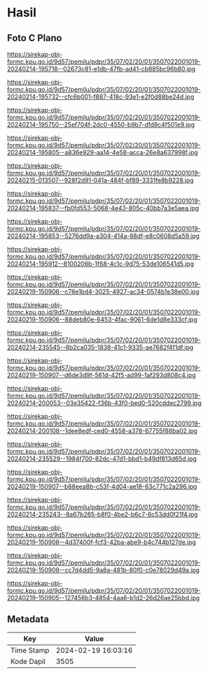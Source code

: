 # Hasil

## Foto C Plano

https://sirekap-obj-formc.kpu.go.id/9d57/pemilu/pdpr/35/07/02/20/01/3507022001019-20240214-195718--02673c81-e1db-47fb-ad41-cb885bc96b80.jpg

https://sirekap-obj-formc.kpu.go.id/9d57/pemilu/pdpr/35/07/02/20/01/3507022001019-20240214-195732--cfc6b001-f887-418c-93e1-e2f0d88be24d.jpg

https://sirekap-obj-formc.kpu.go.id/9d57/pemilu/pdpr/35/07/02/20/01/3507022001019-20240214-195750--25ef704f-2dc0-4550-b9b7-dfd9c4f501e9.jpg

https://sirekap-obj-formc.kpu.go.id/9d57/pemilu/pdpr/35/07/02/20/01/3507022001019-20240214-195805--a836e929-aa14-4e58-acca-26e8a637998f.jpg

https://sirekap-obj-formc.kpu.go.id/9d57/pemilu/pdpr/35/07/02/20/01/3507022001019-20240215-013507--928f2d91-041a-484f-bf89-3331fe8b9228.jpg

https://sirekap-obj-formc.kpu.go.id/9d57/pemilu/pdpr/35/07/02/20/01/3507022001019-20240214-195837--fb0fd553-5068-4e43-805c-40bb7a3e5aea.jpg

https://sirekap-obj-formc.kpu.go.id/9d57/pemilu/pdpr/35/07/02/20/01/3507022001019-20240214-195853--5276dd9a-a304-414a-88df-e8c0608d5a59.jpg

https://sirekap-obj-formc.kpu.go.id/9d57/pemilu/pdpr/35/07/02/20/01/3507022001019-20240214-195912--8100206b-1f68-4c1c-9d75-53de106541d5.jpg

https://sirekap-obj-formc.kpu.go.id/9d57/pemilu/pdpr/35/07/02/20/01/3507022001019-20240219-150906--c78e1bd4-3025-4927-ac34-0574b1e38e00.jpg

https://sirekap-obj-formc.kpu.go.id/9d57/pemilu/pdpr/35/07/02/20/01/3507022001019-20240219-150906--88deb80e-6453-4fac-9061-6de1d8e333cf.jpg

https://sirekap-obj-formc.kpu.go.id/9d57/pemilu/pdpr/35/07/02/20/01/3507022001019-20240214-235545--8b2ca035-1838-41c1-9335-ae7682f4f1df.jpg

https://sirekap-obj-formc.kpu.go.id/9d57/pemilu/pdpr/35/07/02/20/01/3507022001019-20240219-150907--d6de3d9f-561d-42f5-ad99-1af293d808c4.jpg

https://sirekap-obj-formc.kpu.go.id/9d57/pemilu/pdpr/35/07/02/20/01/3507022001019-20240214-200053--03e35422-f36b-43f0-bed0-520cddec2799.jpg

https://sirekap-obj-formc.kpu.go.id/9d57/pemilu/pdpr/35/07/02/20/01/3507022001019-20240214-200108--1dee8edf-ced0-4558-a378-67755f88ba02.jpg

https://sirekap-obj-formc.kpu.go.id/9d57/pemilu/pdpr/35/07/02/20/01/3507022001019-20240214-235529--1984f700-82dc-47d1-bbd1-b49df813d65d.jpg

https://sirekap-obj-formc.kpu.go.id/9d57/pemilu/pdpr/35/07/02/20/01/3507022001019-20240219-150907--b88eea8b-c53f-4d04-ae18-63c771c2a296.jpg

https://sirekap-obj-formc.kpu.go.id/9d57/pemilu/pdpr/35/07/02/20/01/3507022001019-20240214-235243--8a67b265-b8f0-4be2-b6c7-6c53dd0f21f4.jpg

https://sirekap-obj-formc.kpu.go.id/9d57/pemilu/pdpr/35/07/02/20/01/3507022001019-20240219-150908--4d37400f-fcf3-42ba-abe9-b4c744b127de.jpg

https://sirekap-obj-formc.kpu.go.id/9d57/pemilu/pdpr/35/07/02/20/01/3507022001019-20240219-150908--cc7d4dd5-9a8a-481b-80f0-c0e78029d49a.jpg

https://sirekap-obj-formc.kpu.go.id/9d57/pemilu/pdpr/35/07/02/20/01/3507022001019-20240219-150905--127456b3-4854-4aa6-b1d2-26d26ae25bbd.jpg


## Metadata

| Key        | Value               |
| ---------- | ------------------- |
| Time Stamp | 2024-02-19 16:03:16 |
| Kode Dapil | 3505                |



